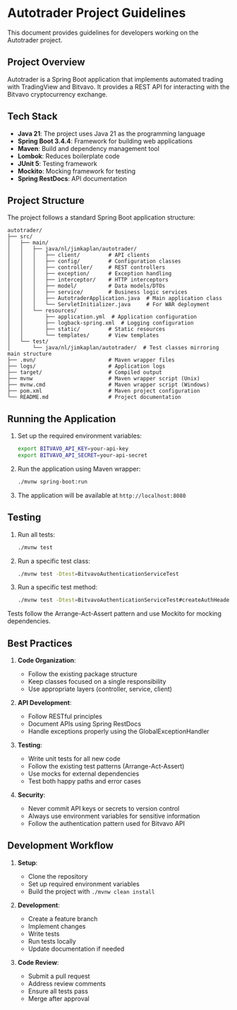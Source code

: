 # Autotrader Project Guidelines

This document provides guidelines for developers working on the Autotrader project.

## Project Overview

Autotrader is a Spring Boot application that implements automated trading with TradingView and Bitvavo. It provides a
REST API for interacting with the Bitvavo cryptocurrency exchange.

## Tech Stack

- **Java 21**: The project uses Java 21 as the programming language
- **Spring Boot 3.4.4**: Framework for building web applications
- **Maven**: Build and dependency management tool
- **Lombok**: Reduces boilerplate code
- **JUnit 5**: Testing framework
- **Mockito**: Mocking framework for testing
- **Spring RestDocs**: API documentation

## Project Structure

The project follows a standard Spring Boot application structure:

```
autotrader/
├── src/
│   ├── main/
│   │   ├── java/nl/jimkaplan/autotrader/
│   │   │   ├── client/         # API clients
│   │   │   ├── config/         # Configuration classes
│   │   │   ├── controller/     # REST controllers
│   │   │   ├── exception/      # Exception handling
│   │   │   ├── interceptor/    # HTTP interceptors
│   │   │   ├── model/          # Data models/DTOs
│   │   │   ├── service/        # Business logic services
│   │   │   ├── AutotraderApplication.java  # Main application class
│   │   │   └── ServletInitializer.java     # For WAR deployment
│   │   └── resources/
│   │       ├── application.yml  # Application configuration
│   │       ├── logback-spring.xml  # Logging configuration
│   │       ├── static/         # Static resources
│   │       └── templates/      # View templates
│   └── test/
│       └── java/nl/jimkaplan/autotrader/  # Test classes mirroring main structure
├── .mvn/                       # Maven wrapper files
├── logs/                       # Application logs
├── target/                     # Compiled output
├── mvnw                        # Maven wrapper script (Unix)
├── mvnw.cmd                    # Maven wrapper script (Windows)
├── pom.xml                     # Maven project configuration
└── README.md                   # Project documentation
```

## Running the Application

1. Set up the required environment variables:
   ```bash
   export BITVAVO_API_KEY=your-api-key
   export BITVAVO_API_SECRET=your-api-secret
   ```

2. Run the application using Maven wrapper:
   ```bash
   ./mvnw spring-boot:run
   ```

3. The application will be available at `http://localhost:8080`

## Testing

1. Run all tests:
   ```bash
   ./mvnw test
   ```

2. Run a specific test class:
   ```bash
   ./mvnw test -Dtest=BitvavoAuthenticationServiceTest
   ```

3. Run a specific test method:
   ```bash
   ./mvnw test -Dtest=BitvavoAuthenticationServiceTest#createAuthHeaders_withValidConfig_returnsHeaders
   ```

Tests follow the Arrange-Act-Assert pattern and use Mockito for mocking dependencies.

## Best Practices

1. **Code Organization**:
    - Follow the existing package structure
    - Keep classes focused on a single responsibility
    - Use appropriate layers (controller, service, client)

2. **API Development**:
    - Follow RESTful principles
    - Document APIs using Spring RestDocs
    - Handle exceptions properly using the GlobalExceptionHandler

3. **Testing**:
    - Write unit tests for all new code
    - Follow the existing test patterns (Arrange-Act-Assert)
    - Use mocks for external dependencies
    - Test both happy paths and error cases

4. **Security**:
    - Never commit API keys or secrets to version control
    - Always use environment variables for sensitive information
    - Follow the authentication pattern used for Bitvavo API

## Development Workflow

1. **Setup**:
    - Clone the repository
    - Set up required environment variables
    - Build the project with `./mvnw clean install`

2. **Development**:
    - Create a feature branch
    - Implement changes
    - Write tests
    - Run tests locally
    - Update documentation if needed

3. **Code Review**:
    - Submit a pull request
    - Address review comments
    - Ensure all tests pass
    - Merge after approval